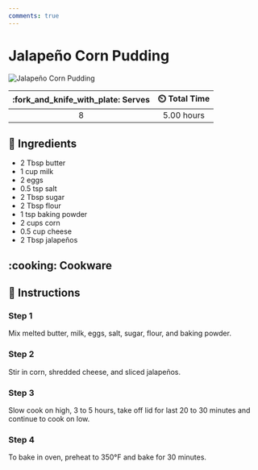 ```yaml
---
comments: true
---
```

# Jalapeño Corn Pudding

![Jalapeño Corn Pudding](../assets/images/jalapeño-corn-pudding.jpg)

| :fork_and_knife_with_plate: Serves | :timer_clock: Total Time |
|:----------------------------------:|:-----------------------: |
| 8 | 5.00 hours |

## :salt: Ingredients

- 2 Tbsp butter
- 1 cup milk
- 2 eggs
- 0.5 tsp salt
- 2 Tbsp sugar
- 2 Tbsp flour
- 1 tsp baking powder
- 2 cups corn
- 0.5 cup cheese
- 2 Tbsp jalapeños

## :cooking: Cookware

## :pencil: Instructions

### Step 1

Mix melted butter, milk, eggs, salt, sugar, flour, and baking powder.

### Step 2

Stir in corn, shredded cheese, and sliced jalapeños.

### Step 3

Slow cook on high, 3 to 5 hours, take off lid for last 20 to 30 minutes and continue to cook on low.

### Step 4

To bake in oven, preheat to 350°F and bake for 30 minutes.
